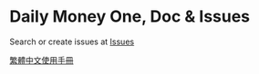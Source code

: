 # Daily Money One, Doc & Issues

Search or create issues at [Issues](https://github.com/colaorange/daily-money-one-doc/issues)

[繁體中文使用手冊](cht/README.md)